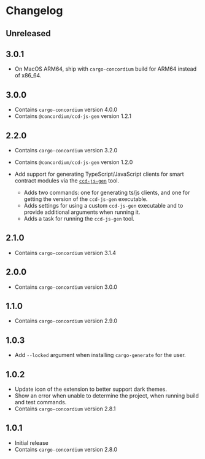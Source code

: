 # Changelog

## Unreleased

## 3.0.1

- On MacOS ARM64, ship with `cargo-concordium` build for ARM64 instead of x86_64.

## 3.0.0

- Contains `cargo-concordium` version 4.0.0
- Contains `@concordium/ccd-js-gen` version 1.2.1

## 2.2.0

- Contains `cargo-concordium` version 3.2.0
- Contains `@concordium/ccd-js-gen` version 1.2.0

- Add support for generating TypeScript/JavaScript clients for smart contract modules via the [`ccd-js-gen`](https://www.npmjs.com/package/@concordium/ccd-js-gen) tool.
  - Adds two commands: one for generating ts/js clients, and one for getting the version of the `ccd-js-gen` executable.
  - Adds settings for using a custom `ccd-js-gen` executable and to provide additional arguments when running it.
  - Adds a task for running the `ccd-js-gen` tool.

## 2.1.0

- Contains `cargo-concordium` version 3.1.4

## 2.0.0

- Contains `cargo-concordium` version 3.0.0

## 1.1.0

- Contains `cargo-concordium` version 2.9.0

## 1.0.3

- Add `--locked` argument when installing `cargo-generate` for the user.

## 1.0.2

- Update icon of the extension to better support dark themes.
- Show an error when unable to determine the project, when running build and test commands.
- Contains `cargo-concordium` version 2.8.1

## 1.0.1

- Initial release
- Contains `cargo-concordium` version 2.8.0
